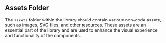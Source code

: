 ## Assets Folder

The `assets` folder within the library should contain various non-code assets, such as images, SVG files, and other resources. These assets are an essential part of the library and are used to enhance the visual experience and functionality of the components.



